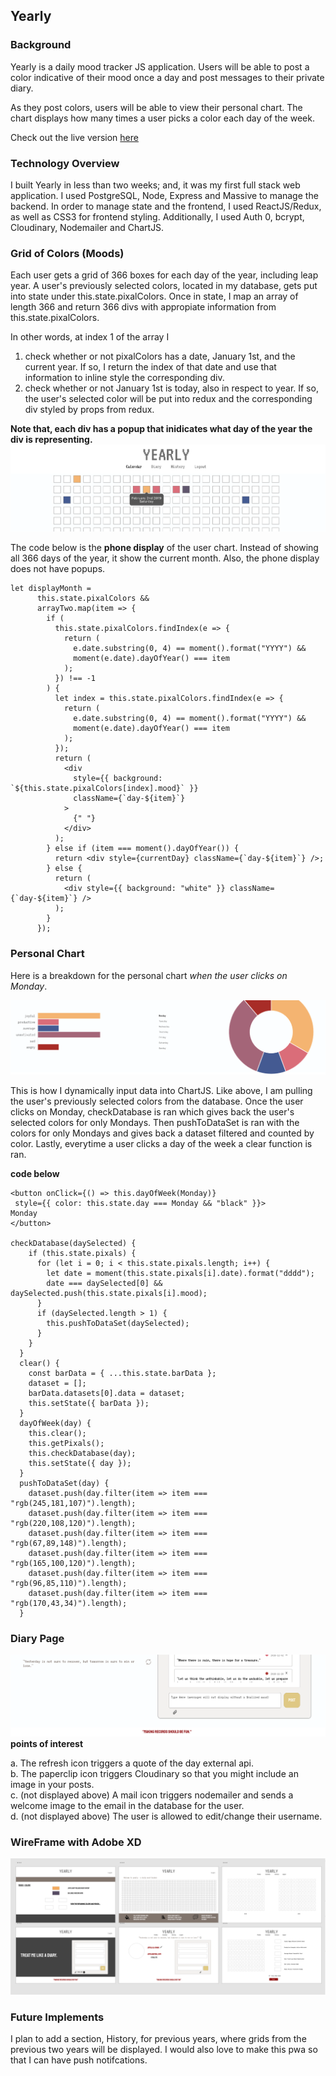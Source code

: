 ## Yearly

### Background

Yearly is a daily mood tracker JS application. Users will be able to post a color indicative of their mood once a day and post messages to their private diary.

As they post colors, users will be able to view their personal chart. The chart displays how many times a user picks a color each day of the week.

Check out the live version [here](https://www.pixelate.top/)

### Technology Overview

I built Yearly in less than two weeks; and, it was my first full stack web application. I used PostgreSQL, Node, Express and Massive to manage the backend. In order to manage state and the frontend, I used ReactJS/Redux, as well as CSS3 for frontend styling. Additionally, I used Auth 0, bcrypt, Cloudinary, Nodemailer and ChartJS.

### Grid of Colors (Moods)
Each user gets a grid of 366 boxes for each day of the year, including leap year. A user's previously selected colors, located in my database, gets put into state under this.state.pixalColors. 
Once in state, I map an array of length 366 and return 366 divs with appropiate information from this.state.pixalColors. <br>

In other words, at index 1 of the array I

1. check whether or not pixalColors has a date, January 1st, and the current year. If so, I return the index of that date and use that information to inline style the corresponding div.
2. check whether or not January 1st is today, also in respect to year. If so, the user's selected color will be put into redux and the corresponding div styled by props from redux. 

**Note that, each div has a popup that inidicates what day of the year the div is representing.**
![Alt](./popupYearly.png "popup")

The code below is the **phone display** of the user chart. Instead of showing all 366 days of the year, it show the current month. Also, the phone display does not have popups. 

```
let displayMonth =
      this.state.pixalColors &&
      arrayTwo.map(item => {
        if (
          this.state.pixalColors.findIndex(e => {
            return (
              e.date.substring(0, 4) == moment().format("YYYY") &&
              moment(e.date).dayOfYear() === item
            );
          }) !== -1
        ) {
          let index = this.state.pixalColors.findIndex(e => {
            return (
              e.date.substring(0, 4) == moment().format("YYYY") &&
              moment(e.date).dayOfYear() === item
            );
          });
          return (
            <div
              style={{ background: `${this.state.pixalColors[index].mood}` }}
              className={`day-${item}`}
            >
              {" "}
            </div>
          );
        } else if (item === moment().dayOfYear()) {
          return <div style={currentDay} className={`day-${item}`} />;
        } else {
          return (
            <div style={{ background: "white" }} className={`day-${item}`} />
          );
        }
      });
```

### Personal Chart
Here is a breakdown for the personal chart _when the user clicks on Monday_. 

![Alt](./personalChart.png "popup")

This is how I dynamically input data into ChartJS. Like above, I am pulling the user's previously selected colors from the database. Once the user clicks on Monday, checkDatabase is ran which gives back the user's selected colors for only Mondays. Then pushToDataSet is ran with the colors for only Mondays and gives back a dataset filtered and counted by color. Lastly, everytime a user clicks a day of the week a clear function is ran. 

**code below**

```
<button onClick={() => this.dayOfWeek(Monday)}
 style={{ color: this.state.day === Monday && "black" }}>
Monday
</button>

checkDatabase(daySelected) {
    if (this.state.pixals) {
      for (let i = 0; i < this.state.pixals.length; i++) {
        let date = moment(this.state.pixals[i].date).format("dddd");
        date === daySelected[0] && daySelected.push(this.state.pixals[i].mood);
      }
      if (daySelected.length > 1) {
        this.pushToDataSet(daySelected);
      }
    }
  }
  clear() {
    const barData = { ...this.state.barData };
    dataset = [];
    barData.datasets[0].data = dataset;
    this.setState({ barData });
  }
  dayOfWeek(day) {
    this.clear();
    this.getPixals();
    this.checkDatabase(day);
    this.setState({ day });
  }
  pushToDataSet(day) {
    dataset.push(day.filter(item => item === "rgb(245,181,107)").length);
    dataset.push(day.filter(item => item === "rgb(220,108,120)").length);
    dataset.push(day.filter(item => item === "rgb(67,89,148)").length);
    dataset.push(day.filter(item => item === "rgb(165,100,120)").length);
    dataset.push(day.filter(item => item === "rgb(96,85,110)").length);
    dataset.push(day.filter(item => item === "rgb(170,43,34)").length);
  }
```

### Diary Page 
![Alt](./diaryPage.png "popup")
**points of interest**

a. The refresh icon triggers a quote of the day external api.<br>
b. The paperclip icon triggers Cloudinary so that you might include an image in your posts. <br>
c. (not displayed above) A mail icon triggers nodemailer and sends a welcome image to the email in the database for the user. <br>
d. (not displayed above) The user is allowed to edit/change their username. 

### WireFrame with Adobe XD
![Alt](./wire.png "popup")

### Future Implements
I plan to add a section, History, for previous years, where grids from the previous two years will be displayed. I would also love to make this pwa so that I can have push notifcations. 
